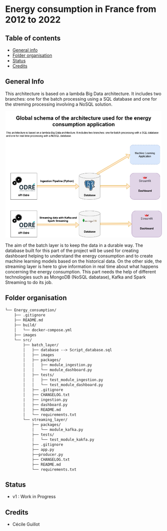 # Energy consumption in France from 2012 to 2022

## Table of contents
* [General info](#general-info)
* [Folder organisation](#folder-organisation)
* [Status](#status)
* [Credits](#credits)

## General Info

This architecture is based on a lambda Big Data architecture. It includes two branches: one for the batch processing using a SQL database and one for the streming processing involving a NoSQL solution. 

![ALT](images/Global_Architecture.drawio.png)

The aim of the batch layer is to keep the data in a durable way. The database built for this part of the project will be used for creating dashboard helping to understand the energy consumption and to create machine learning models based on the historical data.
On the other side, the streaming layer is here to give information in real time about what happens concerning the energy consumption. This part needs the help of different technologies such as MongoDB (NoSQL dabatase), Kafka and Spark Streaming to do its job.

## Folder organisation

```.
└── Energy_consumption/
    ├── .gitignore
    ├── README.md
    ├── build/
    │   └── docker-compose.yml
    ├── images
    └── src/
        ├── batch_layer/
        │   ├── database --> Script_database.sql
        │   ├── images
        │   ├── packages/
        │   │   ├── module_ingestion.py
        │   │   └── module_dashboard.py
        │   ├── tests/
        │   │   ├── test_module_ingestion.py
        │   │   └── test_module_dashboard.py
        │   ├── .gitignore
        │   ├── CHANGELOG.txt
        |   ├── ingestion.py
        │   ├── dashboard.py
        │   ├── README.md
        │   └── requirements.txt
        └── streaming_layer/
            ├── packages/
            │   └── module_kafka.py
            ├── tests/
            │   └── test_module_kakfa.py
            ├── .gitignore
            ├── app.py
            ├──producer.py
            ├── CHANGELOG.txt
            ├── README.md
            └── requirements.txt
```

## Status

- v1 : Work in Progress

## Credits

- Cécile Guillot
